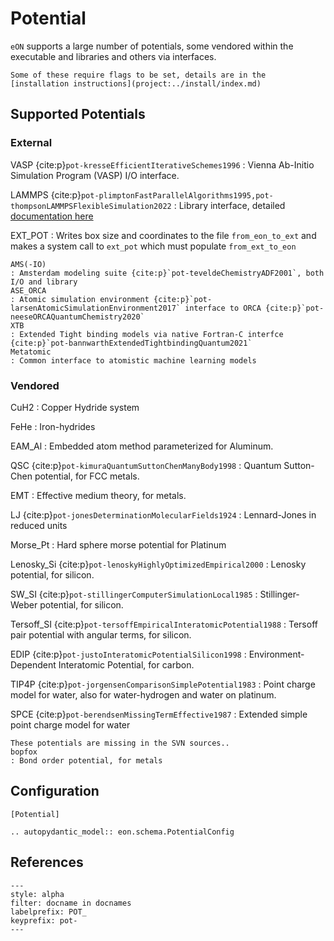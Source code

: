 # Potential

`eON` supports a large number of potentials, some vendored within the executable
and libraries and others via interfaces.

```{note}
Some of these require flags to be set, details are in the [installation instructions](project:../install/index.md)
```

## Supported Potentials

### External

VASP {cite:p}`pot-kresseEfficientIterativeSchemes1996`
: Vienna Ab-Initio Simulation Program (VASP) I/O interface.

LAMMPS {cite:p}`pot-plimptonFastParallelAlgorithms1995,pot-thompsonLAMMPSFlexibleSimulation2022`
: Library interface, detailed [documentation here](project:../user_guide/lammps_pot.md)

EXT_POT
: Writes box size and coordinates to the file `from_eon_to_ext` and makes a system call to `ext_pot` which must populate `from_ext_to_eon`

```{versionadded} 2.0
AMS(-IO)
: Amsterdam modeling suite {cite:p}`pot-teveldeChemistryADF2001`, both I/O and library
ASE_ORCA
: Atomic simulation environment {cite:p}`pot-larsenAtomicSimulationEnvironment2017` interface to ORCA {cite:p}`pot-neeseORCAQuantumChemistry2020`
XTB
: Extended Tight binding models via native Fortran-C interfce {cite:p}`pot-bannwarthExtendedTightbindingQuantum2021`
Metatomic
: Common interface to atomistic machine learning models
```

### Vendored

CuH2
: Copper Hydride system

FeHe
: Iron-hydrides

EAM_Al
: Embedded atom method parameterized for Aluminum.

QSC {cite:p}`pot-kimuraQuantumSuttonChenManyBody1998`
: Quantum Sutton-Chen potential, for FCC metals.

EMT
: Effective medium theory, for metals.

LJ {cite:p}`pot-jonesDeterminationMolecularFields1924`
: Lennard-Jones in reduced units

Morse_Pt
: Hard sphere morse potential for Platinum

Lenosky_Si {cite:p}`pot-lenoskyHighlyOptimizedEmpirical2000`
: Lenosky potential, for silicon.

SW_SI {cite:p}`pot-stillingerComputerSimulationLocal1985`
: Stillinger-Weber potential, for silicon.

Tersoff_SI {cite:p}`pot-tersoffEmpiricalInteratomicPotential1988`
: Tersoff pair potential with angular terms, for silicon.

EDIP {cite:p}`pot-justoInteratomicPotentialSilicon1998`
: Environment-Dependent Interatomic Potential, for carbon.

TIP4P {cite:p}`pot-jorgensenComparisonSimplePotential1983`
: Point charge model for water, also for water-hydrogen and water on platinum.

SPCE {cite:p}`pot-berendsenMissingTermEffective1987`
: Extended simple point charge model for water

```{deprecated} 2.0
These potentials are missing in the SVN sources..
bopfox
: Bond order potential, for metals
```

## Configuration

```{code-block} toml
[Potential]
```

```{eval-rst}
.. autopydantic_model:: eon.schema.PotentialConfig
```

## References

```{bibliography}
---
style: alpha
filter: docname in docnames
labelprefix: POT_
keyprefix: pot-
---
```
